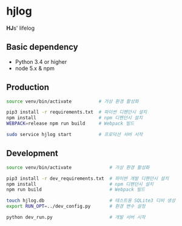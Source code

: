 # hjlog
**HJ**s' lifelog

## Basic dependency
- Python 3.4 or higher
- node 5.x & npm

## Production

``` bash
source venv/bin/activate          # 가상 환경 활성화

pip3 install -r requirements.txt  # 파이썬 디펜던시 설치
npm install                       # npm 디펜던시 설치
WEBPACK=release npm run build     # Webpack 빌드

sudo service hjlog start          # 프로덕션 서버 시작
```

## Development

```bash
source venv/bin/activate              # 가상 환경 활성화

pip3 install -r dev_requirements.txt  # 파이썬 개발 디펜던시 설치
npm install                           # npm 디펜던시 설치
npm run build                         # Webpack 빌드

touch hjlog.db                        # 테스트용 SQLite3 디비 생성
export RUN_OPT=../dev_config.py       # 환경 변수 설정

python dev_run.py                     # 개발 서버 시작
```
